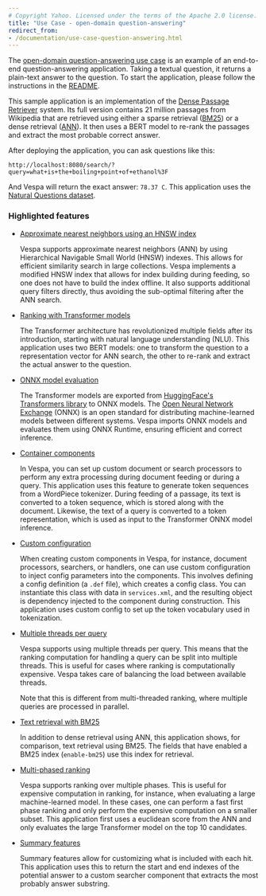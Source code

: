 ```yaml
---
# Copyright Yahoo. Licensed under the terms of the Apache 2.0 license. See LICENSE in the project root.
title: "Use Case - open-domain question-answering"
redirect_from:
- /documentation/use-case-question-answering.html
---
```


The [open-domain question-answering use
case](https://github.com/vespa-engine/sample-apps/tree/master/dense-passage-retrieval-with-ann)
is an example of an end-to-end question-answering application. Taking a textual
question, it returns a plain-text answer to the question. To start the
application, please follow the instructions in the
[README](https://github.com/vespa-engine/sample-apps/blob/master/dense-passage-retrieval-with-ann/README.md).

This sample application is an implementation of the [Dense Passage
Retriever](https://github.com/facebookresearch/DPR) system. Its full
version contains 21 million passages from Wikipedia that are retrieved using
either a sparse retrieval ([BM25](reference/bm25.html))
or a dense retrieval ([ANN](approximate-nn-hnsw.html)).
It then uses a BERT model to re-rank the passages and extract the most probable correct
answer.

After deploying the application, you can ask questions like this:

```
http://localhost:8080/search/?query=what+is+the+boiling+point+of+ethanol%3F
```

And Vespa will return the exact answer: `78.37 C`. This application uses the
[Natural Questions dataset](https://direct.mit.edu/tacl/article/doi/10.1162/tacl_a_00276/43518/Natural-Questions-A-Benchmark-for-Question).

### Highlighted features

* [Approximate nearest neighbors using an HNSW index](approximate-nn-hnsw.html)

    Vespa supports approximate nearest neighbors (ANN) by using Hierarchical
    Navigable Small World (HNSW) indexes. This allows for efficient similarity
    search in large collections. Vespa implements a modified HNSW index that
    allows for index building during feeding, so one does not have to build the
    index offline. It also supports additional query filters directly, thus
    avoiding the sub-optimal filtering after the ANN search.

* [Ranking with Transformer models](onnx.html)

    The Transformer architecture has revolutionized multiple fields after its
    introduction, starting with natural language understanding (NLU). This
    application uses two BERT models: one to transform the question to a
    representation vector for ANN search, the other to re-rank and extract the
    actual answer to the question.

* [ONNX model evaluation](onnx.html)

    The Transformer models are exported from [HuggingFace's Transformers
    library](https://huggingface.co/docs/transformers/index.html) to ONNX models.
    The [Open Neural Network Exchange](https://onnx.ai/) (ONNX) is an open
    standard for distributing machine-learned models between different systems.
    Vespa imports ONNX models and evaluates them using ONNX Runtime, ensuring
    efficient and correct inference.

* [Container components](jdisc/container-components.html)

    In Vespa, you can set up custom document or search processors to perform
    any extra processing during document feeding or during a query. This
    application uses this feature to generate token sequences from a WordPiece
    tokenizer. During feeding of a passage, its text is converted to a token
    sequence, which is stored along with the document. Likewise, the text of a
    query is converted to a token representation, which is used as input to the
    Transformer ONNX model inference.

* [Custom configuration](configuring-components.html)

    When creating custom components in Vespa, for instance, document processors,
    searchers, or handlers, one can use custom configuration to inject config
    parameters into the components. This involves defining a config definition
    (a `.def` file), which creates a config class. You can instantiate this
    class with data in `services.xml`, and the resulting object is dependency
    injected to the component during construction. This application uses custom
    config to set up the token vocabulary used in tokenization.

* [Multiple threads per query](reference/services-content.html#requestthreads)

    Vespa supports using multiple threads per query. This means that the
    ranking computation for handling a query can be split into multiple threads.
    This is useful for cases where ranking is computationally expensive. Vespa
    takes care of balancing the load between available threads.

    Note that this is different from multi-threaded ranking, where multiple
    queries are processed in parallel.

* [Text retrieval with BM25](reference/bm25.html)

    In addition to dense retrieval using ANN, this application shows, for
    comparison, text retrieval using BM25. The fields that have enabled
    a BM25 index (`enable-bm25`) use this index for retrieval.

* [Multi-phased ranking](phased-ranking.html)

    Vespa supports ranking over multiple phases. This is useful for expensive
    computation in ranking, for instance, when evaluating a large machine-learned
    model. In these cases, one can perform a fast first phase ranking and only
    perform the expensive computation on a smaller subset. This application first
    uses a euclidean score from the ANN and only evaluates the large
    Transformer model on the top 10 candidates.

* [Summary features](reference/schema-reference.html#summary-features)

    Summary features allow for customizing what is included with each hit.
    This application uses this to return the start and end indexes of the
    potential answer to a custom searcher component that extracts the most
    probably answer substring.
